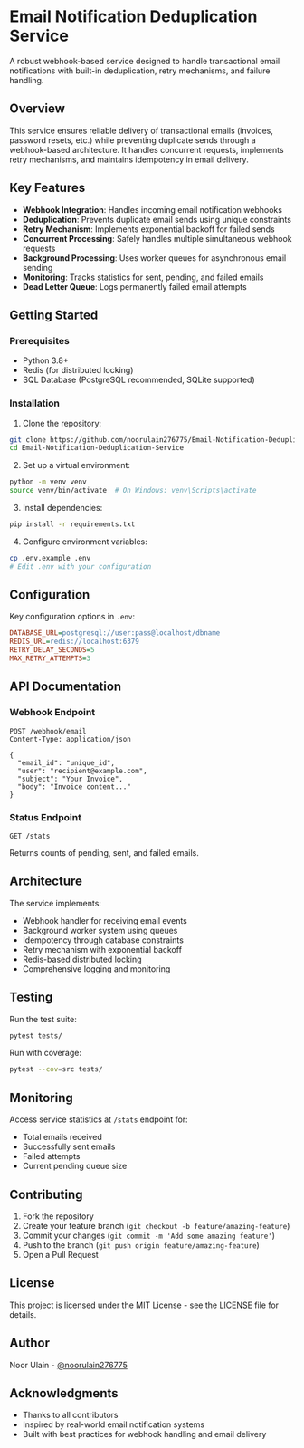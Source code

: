 # Email Notification Deduplication Service

A robust webhook-based service designed to handle transactional email notifications with built-in deduplication, retry mechanisms, and failure handling.

## Overview

This service ensures reliable delivery of transactional emails (invoices, password resets, etc.) while preventing duplicate sends through a webhook-based architecture. It handles concurrent requests, implements retry mechanisms, and maintains idempotency in email delivery.

## Key Features

- **Webhook Integration**: Handles incoming email notification webhooks
- **Deduplication**: Prevents duplicate email sends using unique constraints
- **Retry Mechanism**: Implements exponential backoff for failed sends
- **Concurrent Processing**: Safely handles multiple simultaneous webhook requests
- **Background Processing**: Uses worker queues for asynchronous email sending
- **Monitoring**: Tracks statistics for sent, pending, and failed emails
- **Dead Letter Queue**: Logs permanently failed email attempts

## Getting Started

### Prerequisites

- Python 3.8+
- Redis (for distributed locking)
- SQL Database (PostgreSQL recommended, SQLite supported)

### Installation

1. Clone the repository:
```bash
git clone https://github.com/noorulain276775/Email-Notification-Deduplication-Service.git
cd Email-Notification-Deduplication-Service
```

2. Set up a virtual environment:
```bash
python -m venv venv
source venv/bin/activate  # On Windows: venv\Scripts\activate
```

3. Install dependencies:
```bash
pip install -r requirements.txt
```

4. Configure environment variables:
```bash
cp .env.example .env
# Edit .env with your configuration
```

## Configuration

Key configuration options in `.env`:

```ini
DATABASE_URL=postgresql://user:pass@localhost/dbname
REDIS_URL=redis://localhost:6379
RETRY_DELAY_SECONDS=5
MAX_RETRY_ATTEMPTS=3
```

## API Documentation

### Webhook Endpoint

```http
POST /webhook/email
Content-Type: application/json

{
  "email_id": "unique_id",
  "user": "recipient@example.com",
  "subject": "Your Invoice",
  "body": "Invoice content..."
}
```

### Status Endpoint

```http
GET /stats
```
Returns counts of pending, sent, and failed emails.

## Architecture

The service implements:
- Webhook handler for receiving email events
- Background worker system using queues
- Idempotency through database constraints
- Retry mechanism with exponential backoff
- Redis-based distributed locking
- Comprehensive logging and monitoring

## Testing

Run the test suite:
```bash
pytest tests/
```

Run with coverage:
```bash
pytest --cov=src tests/
```

## Monitoring

Access service statistics at `/stats` endpoint for:
- Total emails received
- Successfully sent emails
- Failed attempts
- Current pending queue size

## Contributing

1. Fork the repository
2. Create your feature branch (`git checkout -b feature/amazing-feature`)
3. Commit your changes (`git commit -m 'Add some amazing feature'`)
4. Push to the branch (`git push origin feature/amazing-feature`)
5. Open a Pull Request

## License

This project is licensed under the MIT License - see the [LICENSE](LICENSE) file for details.

## Author

Noor Ulain - [@noorulain276775](https://github.com/noorulain276775)

## Acknowledgments

- Thanks to all contributors
- Inspired by real-world email notification systems
- Built with best practices for webhook handling and email delivery